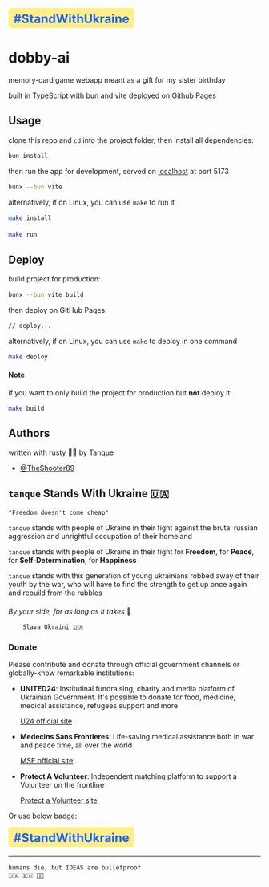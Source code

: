 [![Stand With Ukraine](https://raw.githubusercontent.com/vshymanskyy/StandWithUkraine/main/badges/StandWithUkraine.svg)](https://stand-with-ukraine.pp.ua)

# dobby-ai

memory-card game webapp meant as a gift for my sister birthday

built in TypeScript with [bun](https://bun.sh/) and [vite](https://vitejs.dev/) deployed on [Github Pages](https://pages.github.com/)


## Usage

clone this repo and `cd` into the project folder, then install all dependencies:

```bash
bun install
```

then run the app for development, served on [localhost](http://localhost:5173/) at port 5173

```bash
bunx --bun vite
```

alternatively, if on Linux, you can use `make` to run it

```bash
make install

make run
```


## Deploy

build project for production:

```bash
bunx --bun vite build
```

then deploy on GitHub Pages:

```bash
// deploy...
```

alternatively, if on Linux, you can use `make` to deploy in one command

```bash
make deploy
```

#### Note

if you want to only build the project for production but **not** deploy it:

```bash
make build
``` 


## Authors
written with rusty 💛️💙️ by Tanque

- [@TheShooter89](https://www.github.com/TheShooter89)


## `tanque` Stands With Ukraine 🇺🇦️

    "Freedom doesn't come cheap"

`tanque` stands with people of Ukraine in their fight against the brutal russian aggression and unrightful occupation of their homeland

`tanque` stands with people of Ukraine in their fight for **Freedom**, for **Peace**, for **Self-Determination**, for **Happiness**

`tanque` stands with this generation of young ukrainians robbed away of their youth by the war, who will have to find the strength to get up once again and rebuild from the rubbles

####

_By your side, for as long as it takes_ 💪️

        Slava Ukraini 🇺🇦️

### Donate

Please contribute and donate through official government channels or globally-know remarkable institutions:

- **UNITED24**: Institutinal fundraising, charity and media platform of Ukrainian Government. It's possible to donate for food, medicine, medical assistance, refugees support and more

    [U24 official site](https://u24.gov.ua/)

- **Medecins Sans Frontieres**: Life-saving medical assistance both in war and peace time, all over the world

    [MSF official site](https://www.msf.org/ukraine)

- **Protect A Volunteer**: Independent matching platform to support a Volunteer on the frontline
    
    [Protect a Volunteer site](https://protectavolunteer.com/)

Or use below badge:

[![Stand With Ukraine](https://raw.githubusercontent.com/vshymanskyy/StandWithUkraine/main/badges/StandWithUkraine.svg)](https://stand-with-ukraine.pp.ua)

---

    humans die, but IDEAS are bulletproof
    🇺🇦️ ️🇪🇺️ 🏳️‍🌈️
